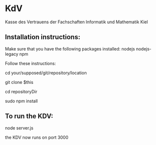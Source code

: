 KdV
===

Kasse des Vertrauens der Fachschaften Informatik und Mathematik Kiel 

Installation instructions:
--------------------------

Make sure that you have the following packages installed:
nodejs nodejs-legacy npm

Follow these instructions:

cd your/supposed/git/repository/location

git clone $this

cd repositoryDir

sudo npm install

To run the KDV:
---------------

node server.js

the KDV now runs on port 3000
